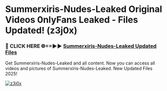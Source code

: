 # Summerxiris-Nudes-Leaked Original Videos 0nlyFans Leaked - Files Updated! (z3j0x)

<h3>🔴 CLICK HERE 🌐==►► <a href="https://tinyurl.com/5h6xmrr3" rel="nofollow">Summerxiris-Nudes-Leaked Updated Files</a></h3>

Get Summerxiris-Nudes-Leaked and all content. Now you can access all videos and pictures of Summerxiris-Nudes-Leaked. New Updated Files 2025!

[![z3j0x](https://i.imgur.com/KVD873Z.gif)](https://tinyurl.com/5h6xmrr3)
